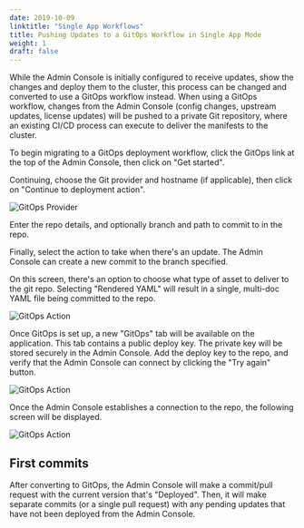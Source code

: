 ```yaml
---
date: 2019-10-09
linktitle: "Single App Workflows"
title: Pushing Updates to a GitOps Workflow in Single App Mode
weight: 1
draft: false
---
```


While the Admin Console is initially configured to receive updates, show the changes and deploy them to the cluster, this process can be changed and converted to use a GitOps workflow instead.
When using a GitOps workflow, changes from the Admin Console (config changes, upstream updates, license updates) will be pushed to a private Git repository, where an existing CI/CD process can execute to deliver the manifests to the cluster.

To begin migrating to a GitOps deployment workflow, click the GitOps link at the top of the Admin Console, then click on "Get started".

Continuing, choose the Git provider and hostname (if applicable), then click on "Continue to deployment action".

![GitOps Provider](/images/gitops-provider.png)

Enter the repo details, and optionally branch and path to commit to in the repo.

Finally, select the action to take when there's an update.
The Admin Console can create a new commit to the branch specified.

On this screen, there's an option to choose what type of asset to deliver to the git repo.
Selecting "Rendered YAML" will result in a single, multi-doc YAML file being committed to the repo.

![GitOps Action](/images/gitops-action.png)

Once GitOps is set up, a new "GitOps" tab will be available on the application.
This tab contains a public deploy key. The private key will be stored securely in the Admin Console.
Add the deploy key to the repo, and verify that the Admin Console can connect by clicking the "Try again" button.

![GitOps Action](/images/gitops-no-connection.png)

Once the Admin Console establishes a connection to the repo, the following screen will be displayed.

![GitOps Action](/images/gitops-connected.png)

## First commits

After converting to GitOps, the Admin Console will make a commit/pull request with the current version that's "Deployed".
Then, it will make separate commits (or a single pull request) with any pending updates that have not been deployed from the Admin Console.
